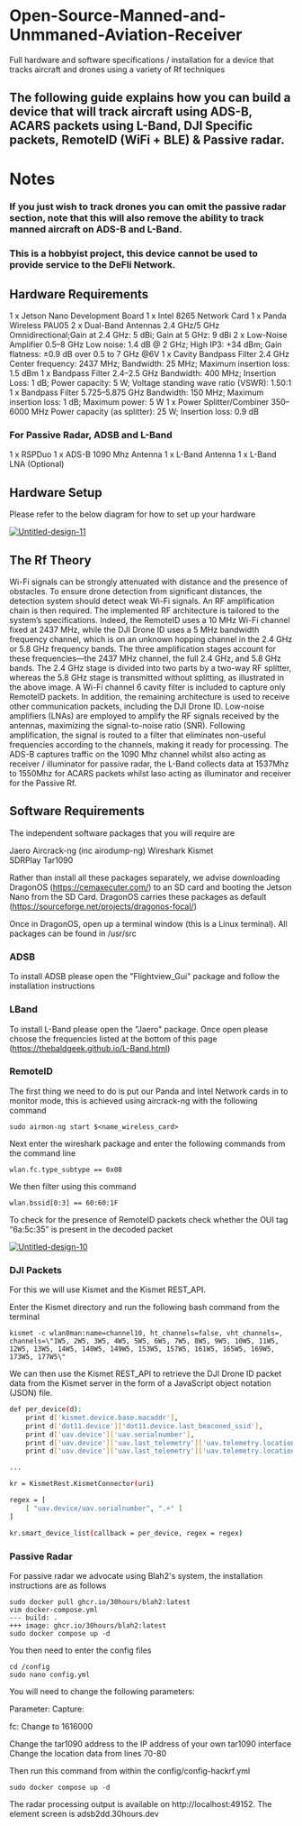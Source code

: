 # Open-Source-Manned-and-Unmmaned-Aviation-Receiver
Full hardware and software specifications / installation for a device that tracks aircraft and drones using a variety of Rf techniques 

## The following guide explains how you can build a device that will track aircraft using ADS-B, ACARS packets using L-Band, DJI Specific packets, RemoteID (WiFi + BLE) & Passive radar. 

# Notes 

### If you just wish to track drones you can omit the passive radar section, note that this will also remove the ability to track manned aircraft on ADS-B and L-Band. 
### This is a hobbyist project, this device cannot be used to provide service to the DeFli Network. 

## Hardware Requirements 

1 x Jetson Nano Development Board 
1 x Intel 8265 Network Card 
1 x Panda Wireless PAU05 
2 x Dual-Band Antennas	2.4 GHz/5 GHz	Omnidirectional;Gain at 2.4 GHz: 5 dBi; Gain at 5 GHz: 9 dBi
2 x Low-Noise Amplifier	0.5–8 GHz	Low noise: 1.4 dB @ 2 GHz; High IP3: +34 dBm; Gain flatness: ±0.9 dB over 0.5 to 7 GHz @6V 
1 x Cavity Bandpass Filter	2.4 GHz	Center frequency: 2437 MHz; Bandwidth: 25 MHz; Maximum insertion loss: 1.5 dBm 
1 x Bandpass Filter	2.4–2.5 GHz	Bandwidth: 400 MHz; Insertion Loss: 1 dB; Power capacity: 5 W; Voltage standing wave ratio (VSWR): 1.50:1 
1 x Bandpass Filter	5.725–5.875 GHz	Bandwidth: 150 MHz; Maximum insertion loss: 1 dB; Maximum power: 5 W 
1 x Power Splitter/Combiner	350–6000 MHz	Power capacity (as splitter): 25 W; Insertion loss: 0.9 dB 


### For Passive Radar, ADSB and L-Band 

1 x RSPDuo 
1 x ADS-B 1090 Mhz Antenna 
1 x L-Band Antenna 
1 x L-Band LNA (Optional)

## Hardware Setup 

Please refer to the below diagram for how to set up your hardware  

<a href="https://ibb.co/YDk9HV2"><img src="https://i.ibb.co/1sqVF4Z/Untitled-design-11.png" alt="Untitled-design-11" border="0"></a>

## The Rf Theory 

Wi-Fi signals can be strongly attenuated with distance and the presence of obstacles. To ensure drone detection from significant distances, the detection system should detect weak Wi-Fi signals. An RF amplification chain is then required. The implemented RF architecture is tailored to the system’s specifications. Indeed, the RemoteID uses a 10 MHz Wi-Fi channel fixed at 2437 MHz, while the DJI Drone ID uses a 5 MHz bandwidth frequency channel, which is on an unknown hopping channel in the 2.4 GHz or 5.8 GHz frequency bands. The three amplification stages account for these frequencies—the 2437 MHz channel, the full 2.4 GHz, and 5.8 GHz bands. The 2.4 GHz stage is divided into two parts by a two-way RF splitter, whereas the 5.8 GHz stage is transmitted without splitting, as illustrated in the above image. A Wi-Fi channel 6 cavity filter is included to capture only RemoteID packets. In addition, the remaining architecture is used to receive other communication packets, including the DJI Drone ID. Low-noise amplifiers (LNAs) are employed to amplify the RF signals received by the antennas, maximizing the signal-to-noise ratio (SNR). Following amplification, the signal is routed to a filter that eliminates non-useful frequencies according to the channels, making it ready for processing. The ADS-B captures traffic on the 1090 Mhz channel whilst also acting as receiver / illuminator for passive radar, the L-Band collects data at 1537Mhz to 1550Mhz for ACARS packets whilst laso acting as illuminator and receiver for the Passive Rf. 

## Software Requirements 

The independent software packages that you will require are 

Jaero 
Aircrack-ng (inc airodump-ng)
Wireshark 
Kismet  
SDRPlay 
Tar1090

Rather than install all these packages separately, we advise downloading DragonOS (https://cemaxecuter.com/) to an SD card and booting the Jetson Nano from the SD Card. DragonOS carries these packages as default (https://sourceforge.net/projects/dragonos-focal/)

Once in DragonOS, open up a terminal window (this is a Linux terminal). All packages can be found in  /usr/src 

### ADSB 

To install ADSB please open the "Flightview_Gui" package and follow the installation instructions 

### LBand 

To install L-Band please open the "Jaero" package. Once open please choose the frequencies listed at the bottom of this page (https://thebaldgeek.github.io/L-Band.html) 

### RemoteID 

The first thing we need to do is put our Panda and Intel Network cards in to monitor mode, this is achieved using aircrack-ng with the following command 

```
sudo airmon-ng start $<name_wireless_card>
```
Next enter the wireshark package and enter the following commands from the command line

```
wlan.fc.type_subtype == 0x08
```
We then filter using this command 

```
wlan.bssid[0:3] == 60:60:1F
```

To check for the presence of RemoteID packets check whether the OUI tag “6a:5c:35” is present in the decoded packet

<a href="https://ibb.co/zJFyH8S"><img src="https://i.ibb.co/5FkNxY5/Untitled-design-10.png" alt="Untitled-design-10" border="0"></a>

### DJI Packets 

For this we will use Kismet and the Kismet REST_API. 

Enter the Kismet directory and run the following bash command from the terminal 

```
kismet -c wlan0man:name=channel10, ht_channels=false, vht_channels=,
channels=\"1W5, 2W5, 3W5, 4W5, 5W5, 6W5, 7W5, 8W5, 9W5, 10W5, 11W5, 12W5, 13W5, 14W5, 140W5, 149W5, 153W5, 157W5, 161W5, 165W5, 169W5, 173W5, 177W5\"
```

We can then use the Kismet REST_API to retrieve the DJI Drone ID packet data from the Kismet server in the form of a JavaScript object notation (JSON) file. 

```bash
def per_device(d):
    print d['kismet.device.base.macaddr'],
    print d['dot11.device']['dot11.device.last_beaconed_ssid'],
    print d['uav.device']['uav.serialnumber'],
    print d['uav.device']['uav.last_telemetry']['uav.telemetry.location']['kismet.common.location.lat'],
    print d['uav.device']['uav.last_telemetry']['uav.telemetry.location']['kismet.common.location.lon']

...

kr = KismetRest.KismetConnector(uri)

regex = [
    [ "uav.device/uav.serialnumber", ".+" ]
]

kr.smart_device_list(callback = per_device, regex = regex)
```

### Passive Radar 

For passive radar we advocate using Blah2's system, the installation instructions are as follows 

```
sudo docker pull ghcr.io/30hours/blah2:latest
vim docker-compose.yml
--- build: .
+++ image: ghcr.io/30hours/blah2:latest
sudo docker compose up -d
```

You then need to enter the config files

```
cd /config
sudo nano config.yml
```
You will need to change the following parameters: 

Parameter: Capture: 
 
fc: Change to 1616000 


Change the tar1090 address to the IP address of your own tar1090 interface 
Change the location data from lines 70-80 

Then run this command from within the config/config-hackrf.yml

```
sudo docker compose up -d
```


The radar processing output is available on http://localhost:49152. 
The element screen is adsb2dd.30hours.dev




